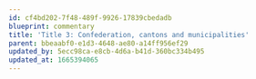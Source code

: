 ```yaml
---
id: cf4bd202-7f48-489f-9926-17839cbedadb
blueprint: commentary
title: 'Title 3: Confederation, cantons and municipalities'
parent: bbeaabf0-e1d3-4648-ae80-a14ff956ef29
updated_by: 5ecc98ca-e8cb-4d6a-b41d-360bc334b495
updated_at: 1665394065
---
```

